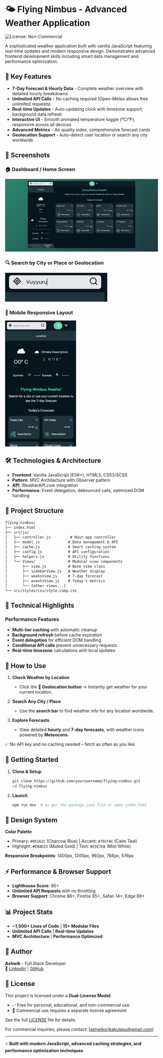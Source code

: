 # 🌤️ Flying Nimbus - Advanced Weather Application

![License: Non-Commercial](https://img.shields.io/badge/License-Non--Commercial-blue.svg)

A sophisticated weather application built with vanilla JavaScript featuring real-time updates and modern responsive design. Demonstrates advanced frontend development skills including smart data management and performance optimization.

## 🚀 Key Features

- **7-Day Forecast & Hourly Data** - Complete weather overview with detailed hourly breakdowns
- **Unlimited API Calls** - No caching required (Open-Meteo allows free unlimited requests)
- **Real-time Updates** - Auto-updating clock with timezone support, background data refresh
- **Interactive UI** - Smooth animated temperature toggle (°C/°F), responsive across all devices
- **Advanced Metrics** - Air quality index, comprehensive forecast cards
- **Geolocation Support** - Auto-detect user location or search any city worldwide

## 📸 Screenshots

### 🏠 Dashboard / Home Screen

![Home Screen](./src/screenshots/home.png)

### 🔍 Search by City or Place or Geolocation

![Search Feature](./src/screenshots/search.png)

### 📱 Mobile Responsive Layout

![Mobile View](./src/screenshots/small-screen.png)

## 🛠️ Technologies & Architecture

- **Frontend**: Vanilla JavaScript (ES6+), HTML5, CSS3/SCSS
- **Pattern**: MVC Architecture with Observer pattern
- **API**: WeatherAPI.com integration
- **Performance**: Event delegation, debounced calls, optimized DOM handling

## 📁 Project Structure

```
flying-nimbus/
├── index.html
├── src/js/
│   ├── controller.js         # Main app controller
│   ├── model.js             # Data management & API
│   ├── cache.js             # Smart caching system
│   ├── config.js            # API configuration
│   ├── helpers.js           # Utility functions
│   └── Views/               # Modular view components
│       ├── view.js          # Base view class
│       ├── sidebarView.js   # Weather display
│       ├── weeksView.js     # 7-day forecast
│       ├── eventsView.js    # Today's metrics
│       └── [other views...]
└── src/styles/css/style.comp.css
```

## 🎯 Technical Highlights

### Performance Features

- **Multi-tier caching** with automatic cleanup
- **Background refresh** before cache expiration
- **Event delegation** for efficient DOM handling
- **Conditional API calls** prevent unnecessary requests
- **Real-time timezone** calculations with local updates

## 🎯 How to Use

1. **Check Weather by Location**

   - Click the **📍 Geolocation button** → Instantly get weather for your current location.

2. **Search Any City / Place**

   - Use the **search bar** to find weather info for any location worldwide.

3. **Explore Forecasts**
   - View detailed **hourly** and **7-day forecasts**, with weather icons powered by **Meteocons**.

✅ No API key and no caching needed – fetch as often as you like.

## 🚀 Getting Started

1. **Clone & Setup**

   ```bash
   git clone https://github.com/yourusername/flying-nimbus.git
   cd flying-nimbus
   ```

2. **Launch**
   ```bash
   npm run dev  # as per the package.json file or open index.html
   ```

## 🎨 Design System

**Color Palette**

- Primary: `#05161C` (Charcoal Blue) | Accent: `#70CFAC` (Calm Teal)
- Highlight: `#E8AD23` (Muted Gold) | Text: `#E5E7EB` (Mist White)

**Responsive Breakpoints**: 1400px, 1200px, 992px, 768px, 576px

## ⚡ Performance & Browser Support

- **Lighthouse Score**: 95+
- **Unlimited API Requests** with no throttling
- **Browser Support**: Chrome 88+, Firefox 85+, Safari 14+, Edge 88+

## 📊 Project Stats

- **~1,500+ Lines of Code** | **15+ Modular Files**
- **Unlimited API Calls** | **Real-time Updates**
- **MVC Architecture** | **Performance Optimized**

## 👤 Author

**Ashwik** - Full Stack Developer  
🔗 [LinkedIn](https://www.linkedin.com/in/ashwik-srikakulapu/) | [GitHub](https://github.com/Ashwik-Dev)

## 📜 License

This project is licensed under a **Dual-License Model**:

- ✅ Free for personal, educational, and non-commercial use
- 💼 Commercial use requires a separate license agreement

See the full [LICENSE](./LICENSE) file for details.

For commercial inquiries, please contact: [ashwiksrikakulapu@gmail.com]

---

⭐ **Built with modern JavaScript, advanced caching strategies, and performance optimization techniques**

